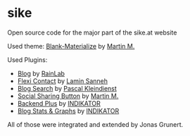 # sike
Open source code for the major part of the sike.at website

Used theme: [Blank-Materialize](https://octobercms.com/theme/martin-blank-materializehttps://octobercms.com/theme/martin-blank-materialize) by [Martin M.](https://octobercms.com/author/Martin)

Used Plugins:
*   [Blog](https://octobercms.com/plugin/rainlab-blog) by [RainLab](https://octobercms.com/author/RainLab)
*   [Flexi Contact](https://octobercms.com/plugin/laminsanneh-flexicontact) by [Lamin Sanneh](https://octobercms.com/author/LaminSanneh)
*   [Blog Search](https://octobercms.com/plugin/pkleindienst-blogsearch) by [Pascal Kleindienst](https://octobercms.com/author/PKleindienst)
*   [Social Sharing Button](https://octobercms.com/plugin/martin-ssbuttons) by [Martin M.](https://octobercms.com/author/Martin)
*   [Backend Plus](https://octobercms.com/plugin/indikator-backend) by [INDIKATOR](https://octobercms.com/author/Indikator)
*   [Blog Stats & Graphs](https://octobercms.com/plugin/indikator-blogstat) by [INDIKATOR](https://octobercms.com/author/Indikator)

All of those were integrated and extended by Jonas Grunert.
